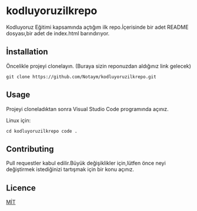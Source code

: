 # kodluyoruzilkrepo
Kodluyoruz Eğitimi kapsamında açtığım ilk repo.İçerisinde bir adet README dosyası,bir adet de index.html barındırıyor.

## İnstallation 
Öncelikle projeyi clonelayın. (Buraya sizin reponuzdan aldığınız link gelecek)

 ` git clone https://github.com/Notaym/kodluyoruzilkrepo.git `

## Usage
Projeyi cloneladıktan sonra Visual Studio Code programında açınız.

  Linux için: 

 ` cd kodluyoruzilkrepo
 code . `

## Contributing
Pull requestler kabul edilir.Büyük değişiklikler için,lütfen önce neyi değiştirmek istediğinizi tartışmak için bir konu açınız.

## Licence 
[MİT](https://choosealicense.com/licenses/mit/)
